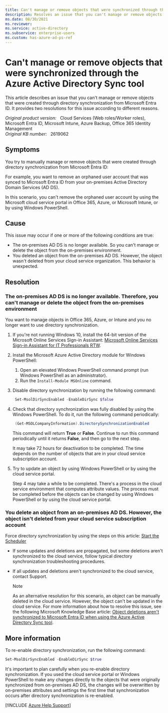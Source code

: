 ```yaml
---
title: Can't manage or remove objects that were synchronized through the Azure Active Directory Sync tool
description: Resolves an issue that you can't manage or remove objects created through directory synchronization from Microsoft Entra ID.
ms.date: 08/30/2021
ms.reviewer: 
ms.service: active-directory
ms.subservice: enterprise-users
ms.custom: has-azure-ad-ps-ref
---
```

# Can't manage or remove objects that were synchronized through the Azure Active Directory Sync tool

This article describes an issue that you can't manage or remove objects that were created through directory synchronization from Microsoft Entra ID. It provides two resolutions for this issue according to different reasons.

_Original product version:_ &nbsp; Cloud Services (Web roles/Worker roles), Microsoft Entra ID, Microsoft Intune, Azure Backup, Office 365 Identity Management  
_Original KB number:_ &nbsp; 2619062

## Symptoms

You try to manually manage or remove objects that were created through directory synchronization from Microsoft Entra ID:

For example, you want to remove an orphaned user account that was synced to Microsoft Entra ID from your on-premises Active Directory Domain Services (AD DS).

In this scenario, you can't remove the orphaned user account by using the Microsoft cloud service portal in Office 365, Azure, or Microsoft Intune, or by using Windows PowerShell.

## Cause

This issue may occur if one or more of the following conditions are true:

- The on-premises AD DS is no longer available. So you can't manage or delete the object from the on-premises environment.
- You deleted an object from the on-premises AD DS. However, the object wasn't deleted from your cloud service organization. This behavior is unexpected.

## Resolution

### The on-premises AD DS is no longer available. Therefore, you can't manage or delete the object from the on-premises environment

You want to manage objects in Office 365, Azure, or Intune and you no longer want to use directory synchronization.

1. If you're not running Windows 10, install the 64-bit version of the Microsoft Online Services Sign-in Assistant: [Microsoft Online Services Sign-in Assistant for IT Professionals RTW](https://download.microsoft.com/download/7/1/E/71EF1D05-A42C-4A1F-8162-96494B5E615C/msoidcli_32bit.msi).
1. Install the Microsoft Azure Active Directory module for Windows PowerShell:

    1. Open an elevated Windows PowerShell command prompt (run Windows PowerShell as an administrator).
    2. Run the `Install-Module MSOnline` command.

1. Disable directory synchronization by running the following command:

    ```powershell
     Set-MsolDirSyncEnabled -EnableDirSync $false
    ```

1. Check that directory synchronization was fully disabled by using the Windows PowerShell. To do it, run the following command periodically:

    ```powershell
     (Get-MSOLCompanyInformation).DirectorySynchronizationEnabled
    ```

    This command will return **True** or **False**. Continue to run this command periodically until it returns **False**, and then go to the next step.

    It may take 72 hours for deactivation to be completed. The time depends on the number of objects that are in your cloud service subscription account.

1. Try to update an object by using Windows PowerShell or by using the cloud service portal.

     Step 4 may take a while to be completed. There's a process in the cloud service environment that computes attribute values. The process must be completed before the objects can be changed by using Windows PowerShell or by using the cloud service portal.

### You delete an object from an on-premises AD DS. However, the object isn't deleted from your cloud service subscription account

Force directory synchronization by using the steps on this article: [Start the Scheduler](/azure/active-directory/hybrid/how-to-connect-sync-feature-scheduler#start-the-scheduler)

- If some updates and deletions are propagated, but some deletions aren't synchronized to the cloud service, follow typical directory synchronization troubleshooting procedures.
- If all updates and deletions aren't synchronized to the cloud service, contact Support.

    > [!NOTE]
    > As an alternative resolution for this scenario, an object can be manually deleted in the cloud service. However, the object can't be updated in the cloud service. For more information about how to resolve this issue, see the following Microsoft Knowledge Base article: [Object deletions aren't synchronized to Microsoft Entra ID when using the Azure Active Directory Sync tool](https://support.microsoft.com/help/2709902).  

## More information

To re-enable directory synchronization, run the following command:

```powershell
Set-MsolDirSyncEnabled -EnableDirSync $true
```

It's important to plan carefully when you re-enable directory synchronization. If you used the cloud service portal or Windows PowerShell to make any changes directly to the objects that were originally synchronized from on-premises AD DS, the changes will be overwritten by on-premises attributes and settings the first time that synchronization occurs after directory synchronization is re-enabled.

[!INCLUDE [Azure Help Support](../../includes/azure-help-support.md)]
